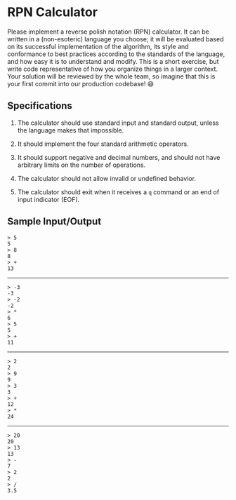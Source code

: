 # RPN Calculator

Please implement a reverse polish notation (RPN) calculator.  It can be written
in a (non-esoteric) language you choose; it will be evaluated based on its
successful implementation of the algorithm, its style and conformance to best
practices according to the standards of the language, and how easy it is to
understand and modify. This is a short exercise, but write code representative
of how you organize things in a larger context.
Your solution will be reviewed by the whole team, so imagine that this is your
first commit into our production codebase! :smile:

## Specifications

1. The calculator should use standard input and standard output, unless the
   language makes that impossible.

2. It should implement the four standard arithmetic operators.

3. It should support negative and decimal numbers, and should not have
   arbitrary limits on the number of operations.

4. The calculator should not allow invalid or undefined behavior.

5. The calculator should exit when it receives a `q` command or an end of input 
   indicator (EOF).


## Sample Input/Output

    > 5 
    5
    > 8
    8
    > +
    13

---

    > -3
    -3
    > -2
    -2
    > *
    6
    > 5
    5
    > +
    11

---

    > 2
    2
    > 9
    9
    > 3
    3 
    > +
    12 
    > *
    24

---

    > 20
    20
    > 13
    13
    > -
    7
    > 2
    2
    > / 
    3.5